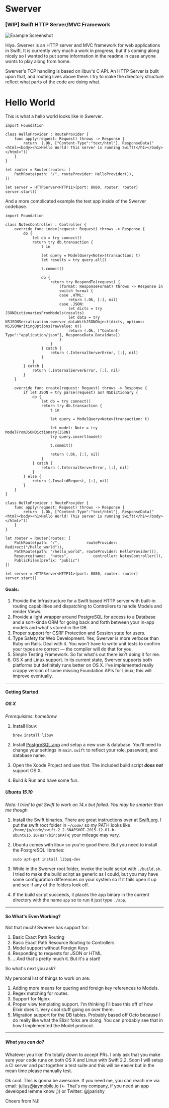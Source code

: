 # Swerver
### [WIP] Swift HTTP Server/MVC Framework

![Example Screenshot](http://i.imgur.com/MncDaVp.jpg)

Hiya. Swerver is an HTTP server and MVC framework for web applications in Swift.
It is currently very much a work in progress, but it's coming along nicely so I wanted to put some information in the readme in case anyone wants to play along from home.

Swerver's TCP handling is based on libuv's C API. An HTTP Server is built upon that, and routing lives above there. I try to make the directory structure reflect what parts of the code are doing what.

# Hello World
This is what a hello world looks like in Swerver.

```
import Foundation

class HelloProvider : RouteProvider {
    func apply(request: Request) throws -> Response {
        return  (.Ok, ["Content-Type":"text/html"], ResponseData("<html><body><h1>Hello World! This server is running Swift!</h1></body></html>"))
    }
}

let router = Router(routes: [
    PathRoute(path: "/", routeProvider: HelloProvider()),
])

let server = HTTPServer<HTTP11>(port: 8080, router: router)
server.start()

```

And a more complicated example the test app inside of the Swerver codebase.

```
import Foundation

class NotesController : Controller {
    override func index(request: Request) throws -> Response {
        do {
            let db = try connect()
            return try db.transaction {
                t in
                
                let query = ModelQuery<Note>(transaction: t)
                let results = try query.all()
                
                t.commit()
                
                do {
                    return try RespondTo(request) {
                        (format: ResponseFormat) throws -> Response in
                        switch format {
                        case .HTML:
                            return (.Ok, [:], nil)
                        case .JSON:
                            let dicts = try JSONDictionariesFromModels(results)
                            let data = try NSJSONSerialization.swerver_dataWithJSONObject(dicts, options: NSJSONWritingOptions(rawValue: 0))
                            return (.Ok, ["Content-Type":"application/json"], ResponseData.Data(data))
                        }
                    }
                } catch {
                    return (.InternalServerError, [:], nil)
                }
            }
        } catch {
            return (.InternalServerError, [:], nil)
        }
    }
    
    override func create(request: Request) throws -> Response {
        if let JSON = try parse(request) as? NSDictionary {
            do {
                let db = try connect()
                return try db.transaction {
                    t in
                    
                    let query = ModelQuery<Note>(transaction: t)

                    let model: Note = try ModelFromJSONDictionary(JSON)
                    try query.insert(model)
                    
                    t.commit()
                    
                    return (.Ok, [:], nil)
                }
            } catch {
                return (.InternalServerError, [:], nil)
            }
        } else {
            return (.InvalidRequest, [:], nil)
        }
    }
}

class HelloProvider : RouteProvider {
    func apply(request: Request) throws -> Response {
        return  (.Ok, ["Content-Type":"text/html"], ResponseData("<html><body><h1>Hello World! This server is running Swift!</h1></body></html>"))
    }
}

let router = Router(routes: [
    PathRoute(path: "/",            routeProvider: Redirect("/hello_world")),
    PathRoute(path: "/hello_world", routeProvider: HelloProvider()),
    Resource(name:  "notes",           controller: NotesController()),
    PublicFiles(prefix: "public")
])

let server = HTTPServer<HTTP11>(port: 8080, router: router)
server.start()

```

#### Goals:
1. Provide the Infrastructure for a Swift based HTTP server with built-in routing capabilities and dispatching to Controllers to handle Models and render Views.
2. Provide a light wrapper around PostgreSQL for access to a Database and a sort-kinda ORM for going back and forth between your in-app models and what's stored in the DB.
3. Proper support for CSRF Protection and Session state for users.
4. Type Safety for Web Development. Yes, Swerver is more verbose than Ruby on Rails. Deal with it. You won't have to write unit tests to confirm your types are correct — the compiler will do that for you.
5. Simple Testing Framework. So far what's out there isn't doing it for me.
6. OS X and Linux support. In its current state, Swerver supports both platforms but definitely runs better on OS X. I've implemented really crappy version of some missing Foundation APIs for Linux; this will improve eventually.

----

#### Getting Started

##### OS X
_Prerequisites: homebrew_

1. Install libuv:

    `brew install libuv`
    
2. Install [PostgreSQL.app](http://postgresapp.com/) and setup a new user & database. You'll need to change your settings in `main.swift` to reflect your role, password, and database name.
3. Open the Xcode Project and use that. The included build script ***does not*** support OS X.
4. Build & Run and have some fun.

##### Ubuntu 15.10
_Note: I tried to get Swift to work on 14.x but failed. You may be smarter than me though_

1. Install the Swift binaries. There are great instructions over at [Swift.org](https://swift.org/getting-started/). I put the swift root folder in `~/code/` so my PATH looks like `/home/jp/code/swift-2.2-SNAPSHOT-2015-12-01-b-ubuntu15.10/usr/bin:$PATH`; your mileage may vary.
2. Ubuntu comes with libuv so you're good there. But you need to install the PostgreSQL libraries:

    `sudo apt-get install libpq-dev`
    
3. While in the Swerver root folder, invoke the build script with `./build.sh`. I tried to make the build scirpt as generic as I could, but you may have some configuration differences on your system so if it fails open it up and see if any of the folders look off.
4. If the build script succeeds, it places the app binary in the current directory with the name `app` so to run it just type `./app`.

----

#### So What's Even Working?

Not that much! Swerver has support for:

1. Basic Exact Path Routing
2. Basic Exact Path Resource Routing to Controllers
3. Model support without Foreign Keys
4. Responding to requests for JSON or HTML
5. ...And that's pretty much it. But it's a start!

So what's next you ask?

My personal list of things to work on are:

1. Adding more means for quering and foreign key references to Models.
2. Regex matching for routes.
3. Support for Nginx
4. Proper view templating support. I'm thinking I'll base this off of how Elixir does it. Very cool stuff going on over there.
5. Migration support for the DB tables. Probably based off Octo because I do really like what the Elixir folks are doing. You can probably see that in how I implemented the Model protocol.

----

##### What you can do?

Whatever you like! I'm totally down to accept PRs. I only ask that you make sure your code runs on both OS X and Linux with Swift 2.2. Soon I will setup a CI server and put together a test suite and this will be easier but in the mean time please manually test.


Ok cool. This is gonna be awesome. If you need me, you can reach me via email:
julius@jaymobile.io (<- That's my company, if you need an app developed lemme know ;))
or Twitter: @jparishy

Cheers from NJ!
